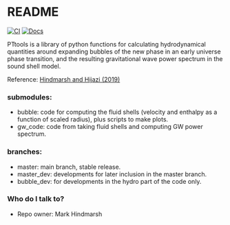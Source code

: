 # README #
[![CI](https://github.com/hindmars/pttools/actions/workflows/main.yml/badge.svg)](https://github.com/hindmars/pttools/actions/workflows/main.yml)
[![Docs](https://github.com/hindmars/pttools/actions/workflows/docs.yml/badge.svg)](https://github.com/hindmars/pttools/actions/workflows/docs.yml)

PTtools is a library of python functions for calculating hydrodynamical quantities 
around expanding bubbles of the new phase in an early universe phase transition, 
and the resulting gravitational wave power spectrum in the sound shell model.

Reference: [Hindmarsh and Hijazi (2019)](https://arxiv.org/abs/1909.10040)

### submodules:

* bubble: code for computing the fluid shells (velocity and enthalpy as a function of scaled radius), plus scripts to make plots.
* gw\_code: code from taking fluid shells and computing GW power spectrum.

### branches:

* master: main branch, stable release.
* master_dev: developments for later inclusion in the master branch.
* bubble_dev: for developments in the hydro part of the code only.


### Who do I talk to? ###

* Repo owner: Mark Hindmarsh

